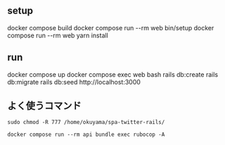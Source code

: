 ## setup
docker compose build
docker compose run --rm web bin/setup
docker compose run --rm web yarn install

## run
docker compose up
docker compose exec web bash
rails db:create
rails db:migrate
rails db:seed
http://localhost:3000

## よく使うコマンド

```
sudo chmod -R 777 /home/okuyama/spa-twitter-rails/
```

```
docker compose run --rm api bundle exec rubocop -A
```


